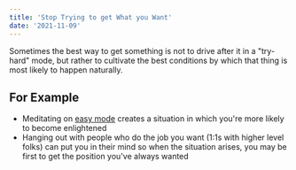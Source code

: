 ```yaml
---
title: 'Stop Trying to get What you Want'
date: '2021-11-09'
---
```



Sometimes the best way to get something is not to drive after it in a "try-hard" mode, but rather to cultivate the best conditions by which that thing is most likely to happen naturally.

## For Example

- Meditating on [easy mode](05-20-illusion-of-the-perfect-buddha) creates a situation in which you're more likely to become enlightened
- Hanging out with people who do the job you want (1:1s with higher level folks) can put you in their mind so when the situation arises, you may be first to get the position you've always wanted